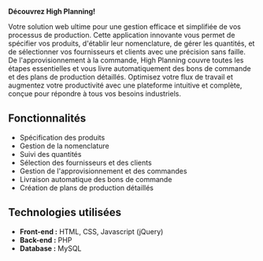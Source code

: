 **Découvrez High Planning!**

Votre solution web ultime pour une gestion efficace et simplifiée de vos processus de production. Cette application innovante vous permet de spécifier vos produits, d'établir leur nomenclature, de gérer les quantités, et de sélectionner vos fournisseurs et clients avec une précision sans faille. De l'approvisionnement à la commande, High Planning couvre toutes les étapes essentielles et vous livre automatiquement des bons de commande et des plans de production détaillés. Optimisez votre flux de travail et augmentez votre productivité avec une plateforme intuitive et complète, conçue pour répondre à tous vos besoins industriels.

## Fonctionnalités

- Spécification des produits
- Gestion de la nomenclature
- Suivi des quantités
- Sélection des fournisseurs et des clients
- Gestion de l'approvisionnement et des commandes
- Livraison automatique des bons de commande
- Création de plans de production détaillés


## Technologies utilisées

- **Front-end :** HTML, CSS, Javascript (jQuery)
- **Back-end :** PHP
- **Database :** MySQL
